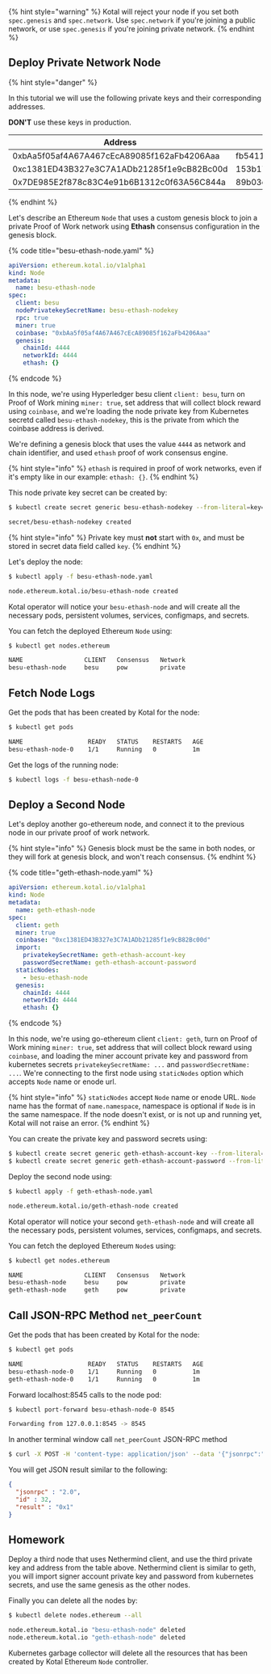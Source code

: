 {% hint style="warning" %}
Kotal will reject your node if you set both `spec.genesis` and `spec.network`. Use `spec.network` if you're joining a public network, or use `spec.genesis` if you're joining private network.
{% endhint %}

## Deploy Private Network Node

{% hint style="danger" %}

In this tutorial we will use the following private keys and their corresponding addresses. 

**DON'T** use these keys in production.

| Address                                    | Private Key                                                      |
| ------------------------------------------ | ---------------------------------------------------------------- |
| 0xbAa5f05af4A67A467cEcA89085f162aFb4206Aaa | fb5411342ae51291447515c89bcf6a057e3dbd0b51e060c45cb73406c38f851d |
| 0xc1381ED43B327e3C7A1ADb21285f1e9cB82Bc00d | 153b174f5e9948ae4678baed54f88244cc9c39d56b9f17ecef93d7ede633f56b |
| 0x7DE985E2f878c83C4e91b6B1312c0f63A56C844a | 89b03c4de62d61be16d22e09c8a48929a9bccd11fa6b37809cfef290292bcba3 |

{% endhint %}

Let's describe an Ethereum `Node` that uses a custom genesis block to join a private Proof of Work network using **Ethash** consensus configuration in the genesis block.

{% code title="besu-ethash-node.yaml" %}
```yaml
apiVersion: ethereum.kotal.io/v1alpha1
kind: Node
metadata:
  name: besu-ethash-node
spec:
  client: besu
  nodePrivatekeySecretName: besu-ethash-nodekey
  rpc: true
  miner: true
  coinbase: "0xbAa5f05af4A67A467cEcA89085f162aFb4206Aaa"
  genesis:
    chainId: 4444
    networkId: 4444
    ethash: {}
```
{% endcode %}

In this node, we're using Hyperledger besu client `client: besu`, turn on Proof of Work mining `miner: true`, set address that will collect block reward using `coinbase`,  and we're loading the node private key from Kubernetes secretd called `besu-ethash-nodekey`, this is the private from which the coinbase address is derived.

We're defining a genesis block that uses the value `4444` as network and chain identifier, and used `ethash` proof of work consensus engine.

{% hint style="info" %}
`ethash` is required in proof of work networks, even if it's empty like in our example: `ethash: {}`.
{% endhint %}

This node private key secret can be created by:

```bash
$ kubectl create secret generic besu-ethash-nodekey --from-literal=key=fb5411342ae51291447515c89bcf6a057e3dbd0b51e060c45cb73406c38f851d

secret/besu-ethash-nodekey created
```

{% hint style="info" %}
Private key must **not** start with `0x`, and must be stored in secret data field called `key`.
{% endhint %}

Let's deploy the node:

```bash
$ kubectl apply -f besu-ethash-node.yaml

node.ethereum.kotal.io/besu-ethash-node created
```

Kotal operator will notice your `besu-ethash-node` and will create all the necessary pods, persistent volumes, services, configmaps, and secrets.

You can fetch the deployed Ethereum `Node` using:

```bash
$ kubectl get nodes.ethereum

NAME                 CLIENT   Consensus   Network
besu-ethash-node     besu     pow         private
```

## Fetch Node Logs

Get the pods that has been created by Kotal for the node:

```bash
$ kubectl get pods

NAME                  READY   STATUS    RESTARTS   AGE
besu-ethash-node-0    1/1     Running   0          1m
```

Get the logs of the running node:

```bash
$ kubectl logs -f besu-ethash-node-0
```

## Deploy a Second Node

Let's deploy another go-ethereum node, and connect it to the previous node in our private proof of work network.

{% hint style="info" %}
Genesis block must be the same in both nodes, or they will fork at genesis block, and won't reach consensus.
{% endhint %}

{% code title="geth-ethash-node.yaml" %}
```yaml
apiVersion: ethereum.kotal.io/v1alpha1
kind: Node
metadata:
  name: geth-ethash-node
spec:
  client: geth
  miner: true
  coinbase: "0xc1381ED43B327e3C7A1ADb21285f1e9cB82Bc00d"
  import:
    privatekeySecretName: geth-ethash-account-key
    passwordSecretName: geth-ethash-account-password
  staticNodes:
    - besu-ethash-node
  genesis:
    chainId: 4444
    networkId: 4444
    ethash: {}
```
{% endcode %}

In this node, we're using go-ethereum client `client: geth`, turn on Proof of Work mining `miner: true`, set address that will collect block reward using `coinbase`, and loading the miner account private key and password from kubernetes secrets `privatekeySecretName: ...` and `passwordSecretName: ...`. We're connecting to the first node using `staticNodes` option which accepts `Node` name or enode url.

{% hint style="info" %}
`staticNodes` accept `Node` name or enode URL. `Node` name has the format of `name.namespace`, namespace is optional if `Node` is in the same namespace. If the node doesn't exist, or is not up and running yet, Kotal will not raise an error.
{% endhint %}

You can create the private key and password secrets using:

```bash
$ kubectl create secret generic geth-ethash-account-key --from-literal=key=153b174f5e9948ae4678baed54f88244cc9c39d56b9f17ecef93d7ede633f56b
$ kubectl create secret generic geth-ethash-account-password --from-literal=password=s3cr3t
```

Deploy the second node using:

```bash
$ kubectl apply -f geth-ethash-node.yaml

node.ethereum.kotal.io/geth-ethash-node created
```

Kotal operator will notice your second `geth-ethash-node` and will create all the necessary pods, persistent volumes, services, configmaps, and secrets.

You can fetch the deployed Ethereum `Node`s using:

```bash
$ kubectl get nodes.ethereum

NAME                 CLIENT   Consensus   Network
besu-ethash-node     besu     pow         private
geth-ethash-node     geth     pow         private
```

## Call JSON-RPC Method `net_peerCount`

Get the pods that has been created by Kotal for the node:

```bash
$ kubectl get pods

NAME                  READY   STATUS    RESTARTS   AGE
besu-ethash-node-0    1/1     Running   0          1m
geth-ethash-node-0    1/1     Running   0          1m
```

Forward localhost:8545 calls to the node pod:

```bash
$ kubectl port-forward besu-ethash-node-0 8545

Forwarding from 127.0.0.1:8545 -> 8545
```

In another terminal window call `net_peerCount` JSON-RPC method

```bash
$ curl -X POST -H 'content-type: application/json' --data '{"jsonrpc":"2.0","method":"net_peerCount","params":[],"id":32}' http://127.0.0.1:8545
```

You will get JSON result similar to the following:

```JSON
{
  "jsonrpc" : "2.0",
  "id" : 32,
  "result" : "0x1"
}
```

## Homework

Deploy a third node that uses Nethermind client, and use the third private key and address from the table above. Nethermind client is similar to geth, you will import signer account private key and password from kubernetes secrets, and use the same genesis as the other nodes.


Finally you can delete all the nodes by:

```bash
$ kubectl delete nodes.ethereum --all

node.ethereum.kotal.io "besu-ethash-node" deleted
node.ethereum.kotal.io "geth-ethash-node" deleted
```

Kubernetes garbage collector will delete all the resources that has been created by Kotal Ethereum `Node` controller.

